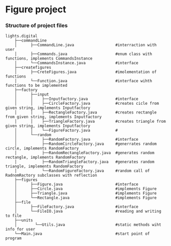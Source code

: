 
# Figure project 
### Structure of project files
    lights.digital    
        ├──commandLine
        │      ├──CommandLine.java                  #interraction with user
        │      ├──Commands.java                     #enum class with functions, implements CommandsInstance
        │      └──CommandsInstance.java             #interface 
        ├──createfigures
        │      ├──CreteFigures.java                 #imolementation of functions
        │      └──Function.java                     #interface wihth functions to be implemented
        ├──factory
        │      ├──input
        │      │    ├──Inputfactory.java            #interface
        │      │    ├──CircleFactory.java           #creates cicle from given string, implements Inputfactory
        │      │    ├──RectangleFactory.java        #creates rectangle from given string, implements Inputfactory
        │      │    ├──TriangleFactory.java         #creates triangle from given string, implements Inputfactory
        │      │    └──FigureFactory.java           #
        │      └──random 
        │           ├──RandomFactory.java           #interface
        │           ├──RandomCircleFactory.java     #generrates random circle, implements RandomFactory
        │           ├──RandomRectangleFactory.java  #generates random rectangle, implements RandomFactory
        │           ├──RandomTriangleFactory.java   #generates random triangle, implements RandomFactory
        │           └──RandomFigureFactory.java     #random call of RadnomRactory subclasses with reflection
        ├──figures
        │      ├──Figure.java                       #interface
        │      ├──Circle.java                       #implements Figure
        │      ├──Triangle.java                     #implements Figure
        │      └──Rectangle.java                    #implements Figure
        ├──file
        │      ├──FileFactory.java                  #interface
        │      └──FileIO.java                       #reading and writing to file
        ├──units
        │        └──Utils.java                      #static methods wiht info for user
        └──Main.java                                #start point of program
